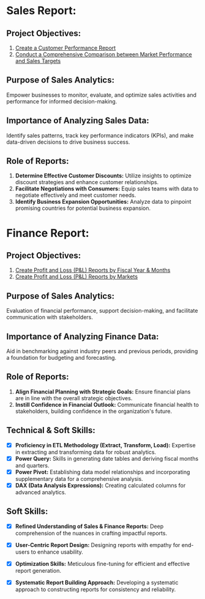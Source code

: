 # Sales Report:

## Project Objectives:

1. [Create a Customer Performance Report](https://github.com/Shashank-kumar-Yadav/Excel-Sales-Analytics/blob/456bf0d20fee46f8e764bcbe91b5ed669ef703aa/Customer%20Performance%20report.pdf)
2. [Conduct a Comprehensive Comparison between Market Performance and Sales Targets](https://github.com/Shashank-kumar-Yadav/Excel-Sales-Analytics/blob/456bf0d20fee46f8e764bcbe91b5ed669ef703aa/Market%20Performance%20and%20Sales%20Target.pdf)

## Purpose of Sales Analytics:

Empower businesses to monitor, evaluate, and optimize sales activities and performance for informed decision-making.

## Importance of Analyzing Sales Data:

Identify sales patterns, track key performance indicators (KPIs), and make data-driven decisions to drive business success.

## Role of Reports:

1. **Determine Effective Customer Discounts:** Utilize insights to optimize discount strategies and enhance customer relationships.
2. **Facilitate Negotiations with Consumers:** Equip sales teams with data to negotiate effectively and meet customer needs.
3. **Identify Business Expansion Opportunities:** Analyze data to pinpoint promising countries for potential business expansion.

# Finance Report:

## Project Objectives:

1. [Create Profit and Loss (P&L) Reports by Fiscal Year & Months](https://github.com/Shashank-kumar-Yadav/Excel-Sales-Analytics/blob/456bf0d20fee46f8e764bcbe91b5ed669ef703aa/P%20%26%20L%20Statement%20by%20Fiscal%20Year.pdf)
2. [Create Profit and Loss (P&L) Reports by Markets](https://github.com/Shashank-kumar-Yadav/Excel-Sales-Analytics/blob/456bf0d20fee46f8e764bcbe91b5ed669ef703aa/P%20%26%20L%20Statement%20For%20Markets.pdf)

## Purpose of Sales Analytics:

Evaluation of financial performance, support decision-making, and facilitate communication with stakeholders.

## Importance of Analyzing Finance Data:

Aid in benchmarking against industry peers and previous periods, providing a foundation for budgeting and forecasting.

## Role of Reports:

1. **Align Financial Planning with Strategic Goals:** Ensure financial plans are in line with the overall strategic objectives.
2. **Instill Confidence in Financial Outlook:** Communicate financial health to stakeholders, building confidence in the organization's future.

## Technical & Soft Skills:

- [x] **Proficiency in ETL Methodology (Extract, Transform, Load):** Expertise in extracting and transforming data for robust analytics.
- [x] **Power Query:** Skills in generating date tables and deriving fiscal months and quarters.
- [x] **Power Pivot:** Establishing data model relationships and incorporating supplementary data for a comprehensive analysis.
- [x] **DAX (Data Analysis Expressions):** Creating calculated columns for advanced analytics.

## Soft Skills:

- [x] **Refined Understanding of Sales & Finance Reports:** Deep comprehension of the nuances in crafting impactful reports.
- [x] **User-Centric Report Design:** Designing reports with empathy for end-users to enhance usability.
- [x] **Optimization Skills:** Meticulous fine-tuning for efficient and effective report generation.
- [x] **Systematic Report Building Approach:** Developing a systematic approach to constructing reports for consistency and reliability.

